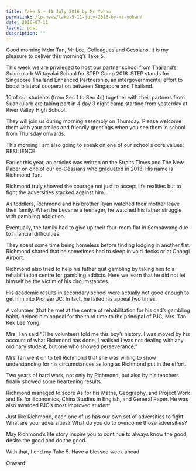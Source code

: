 ```yaml
---
title: Take 5 – 11 July 2016 by Mr Yohan
permalink: /lp-news/take-5-11-july-2016-by-mr-yohan/
date: 2016-07-11
layout: post
description: ""
---
```

Good morning Mdm Tan, Mr Lee, Colleagues and Gessians. It is my pleasure to deliver this morning’s Take 5.

This week we are privileged to host our partner school from Thailand’s Suankularb Wittayalai School for STEP Camp 2016. STEP stands for Singapore Thailand Enhanced Partnership, an intergovernmental effort to boost bilateral cooperation between Singapore and Thailand.

10 of our students (from Sec 1 to Sec 4s) together with their partners from Suankularb are taking part in 4 day 3 night camp starting from yesterday at River Valley High School.

They will join us during morning assembly on Thursday. Please welcome them with your smiles and friendly greetings when you see them in school from Thursday onwards.

This morning I am also going to speak on one of our school’s core values: RESILIENCE.

Earlier this year, an articles was written on the Straits Times and The New Paper on one of our ex-Gessians who graduated in 2013. His name is Richmond Tan.

Richmond truly showed the courage not just to accept life realities but to fight the adversities stacked against him.

As toddlers, Richmond and his brother Ryan watched their mother leave their family. When he became a teenager, he watched his father struggle with gambling addiction.

Eventually, the family had to give up their four-room flat in Sembawang due to financial difficulties.

They spent some time being homeless before finding lodging in another flat. Richmond shared that he sometimes had to sleep in void decks or at Changi Airport.

Richmond also tried to help his father quit gambling by taking him to a rehabilitation centre for gambling addicts. Here we learn that he did not let himself be the victim of his circumstances.

His academic results in secondary school were actually not good enough to get him into Pioneer JC. In fact, he failed his appeal two times.

A volunteer (that he met at the centre of rehabilitation for his dad’s gambling habit) helped him appeal for the third time to the principal of PJC, Mrs. Tan-Kek Lee Yong.

Mrs. Tan said “(The volunteer) told me this boy’s history. I was moved by his account of what Richmond has done. I realised I was not dealing with any ordinary student, but one who showed perseverance,”

Mrs Tan went on to tell Richmond that she was willing to show understanding for his circumstances as long as Richmond put in the effort.

Two years of hard work, not only by Richmond, but also by his teachers finally showed some heartening results.

Richmond managed to score As for his Maths, Geography, and Project Work and Bs for Economics, China Studies in English, and General Paper. He was also awarded PJC’s most improved student.

Just like Richmond, each one of us has our own set of adversities to fight. What are your adversities? What do you do to overcome those adversities?

May Richmond’s life story inspire you to continue to always know the good, desire the good and do the good.

With that, I end my Take 5. Have a blessed week ahead.

Onward!
